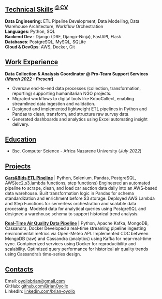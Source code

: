 ## <u>Technical Skills</u> <sup>[⎙ CV](https://docs.google.com/document/d/1_SPIS3m1oue7XEYCdj2fCFJC9JQ9D37jNmETILRxuI0/export?format=pdf)</sup>

**Data Engineering:** ETL Pipeline Development, Data Modelling, Data Warehouse Architecture, Workflow Orchestration <br>
**Languages**: Python, SQL <br>
**Backend Dev** : Django (DRF, Django-Ninja), FastAPI, Flask <br>
**Databases**: PostgreSQL, MySQL, SQLite <br>
**Cloud & DevOps**: AWS, Docker, Git <br>

## <u>Work Experience</u>

**Data Collection & Analysis Coordinator​ @ Pro-Team Support Services (*March 2022 - Present*)**

- Oversaw end-to-end data processes (collection, transformation, reporting) supporting humanitarian NGO projects.
- Migrated workflows to digital tools like KoboCollect, enabling streamlined data ingestion and validation.
- Designed and implemented lightweight ETL pipelines in Python and Pandas to clean, transform, and structure raw survey data.
- Generated dashboards and analytics using Excel automating insight delivery.


## <u> Education</u>

- Bsc. Computer Science - Africa Nazarene University​ (*July 2022*)

## <u>Projects</u>
**[Cars&Bids ETL Pipeline](https://github.com/BrianOyollo/Cars-Bids-Data-Pipeline-v0-)** | Python, Selenium, Pandas, PostgreSQL, AWS(ec2,s3,lambda functions, step functions)
Engineered an automated pipeline to scrape, clean, and load car auction data daily into an AWS-based data warehouse.
Built transformation logic in Pandas for schema standardization and enrichment before S3 storage.
Deployed AWS Lambda and Step Functions for serverless orchestration and scalable data processing.
Modeled data for analytical queries using PostgreSQL and designed a warehouse schema to support historical trend analysis.


**[Real-Time Air Quality Data Pipeline](https://github.com/BrianOyollo/air-quality-cdc)** | Python, Apache Kafka, MongoDB, Cassandra, Docker
Developed a real-time streaming pipeline ingesting environmental metrics via Open-Meteo API.
Implemented CDC between MongoDB (raw) and Cassandra (analytics) using Kafka for near-real-time sync.
Containerized services using Docker for reproducibility and scalability.
Optimized query performance for historical air quality trends using Cassandra’s time-series design.



## <u>Contacts</u>
Email: [oyollobrian@gmail.com](mailto:oyollobrian@gmail.com) <br>
GitHub: [github.com/BrianOyollo](https://github.com/BrianOyollo) <br>
LinkedIn: [linkedin.com/brian-oyollo](https://www.linkedin.com/in/brian-oyollo-95848019b/)
